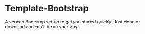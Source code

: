 # Template-Bootstrap

A scratch Bootstrap set-up to get you started quickly. 
Just clone or download and you'll be on your way!
